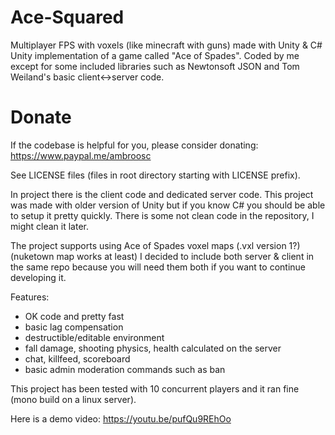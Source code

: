 # Ace-Squared
Multiplayer FPS with voxels (like minecraft with guns) made with Unity & C#
Unity implementation of a game called "Ace of Spades".
Coded by me except for some included libraries such as Newtonsoft JSON and Tom Weiland's basic client<->server code.

# Donate
If the codebase is helpful for you, please consider donating: https://www.paypal.me/ambroosc

See LICENSE files (files in root directory starting with LICENSE prefix).

In project there is the client code and dedicated server code. This project was made with older version of Unity but if you know C# you should be able to setup it pretty quickly. There is some not clean code in the repository, I might clean it later.

The project supports using Ace of Spades voxel maps (.vxl version 1?) (nuketown map works at least)
I decided to include both server & client in the same repo because you will need them both if you want to continue developing it.

Features:
- OK code and pretty fast
- basic lag compensation
- destructible/editable environment
- fall damage, shooting physics, health calculated on the server
- chat, killfeed, scoreboard
- basic admin moderation commands such as ban

This project has been tested with 10 concurrent players and it ran fine (mono build on a linux server).

Here is a demo video:
https://youtu.be/pufQu9REhOo
